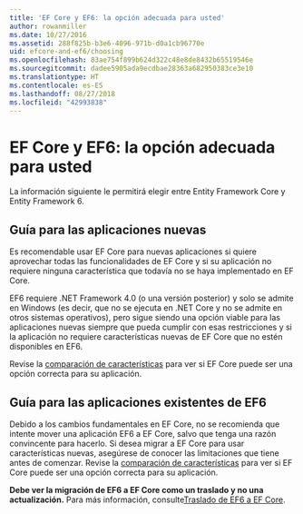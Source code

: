```yaml
---
title: 'EF Core y EF6: la opción adecuada para usted'
author: rowanmiller
ms.date: 10/27/2016
ms.assetid: 288f825b-b3e6-4096-971b-d0a1cb96770e
uid: efcore-and-ef6/choosing
ms.openlocfilehash: 83ae754f899b624d322c48e8de8432b65519546e
ms.sourcegitcommit: dadee5905ada9ecdbae28363a682950383ce3e10
ms.translationtype: HT
ms.contentlocale: es-ES
ms.lasthandoff: 08/27/2018
ms.locfileid: "42993838"
---
```

# <a name="ef-core-and-ef6-which-one-is-right-for-you"></a>EF Core y EF6: la opción adecuada para usted

La información siguiente le permitirá elegir entre Entity Framework Core y Entity Framework 6.

## <a name="guidance-for-new-applications"></a>Guía para las aplicaciones nuevas

Es recomendable usar EF Core para nuevas aplicaciones si quiere aprovechar todas las funcionalidades de EF Core y si su aplicación no requiere ninguna característica que todavía no se haya implementado en EF Core.

EF6 requiere .NET Framework 4.0 (o una versión posterior) y solo se admite en Windows (es decir, que no se ejecuta en .NET Core y no se admite en otros sistemas operativos), pero sigue siendo una opción viable para las aplicaciones nuevas siempre que pueda cumplir con esas restricciones y si la aplicación no requiere características nuevas de EF Core que no estén disponibles en EF6.

Revise la [comparación de características](features.md) para ver si EF Core puede ser una opción correcta para su aplicación.

## <a name="guidance-for-existing-ef6-applications"></a>Guía para las aplicaciones existentes de EF6

Debido a los cambios fundamentales en EF Core, no se recomienda que intente mover una aplicación EF6 a EF Core, salvo que tenga una razón convincente para hacerlo. Si desea migrar a EF Core para usar características nuevas, asegúrese de conocer las limitaciones que tiene antes de comenzar. Revise la [comparación de características](features.md) para ver si EF Core puede ser una opción correcta para su aplicación.

**Debe ver la migración de EF6 a EF Core como un traslado y no una actualización.** Para más información, consulte[Traslado de EF6 a EF Core](porting/index.md).
